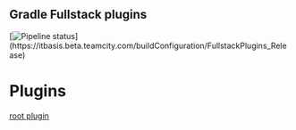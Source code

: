 Gradle Fullstack plugins
------------------------

[![Pipeline status](https://itbasis.beta.teamcity.com/app/rest/builds/buildType(id:FullstackPlugins_Release)/statusIcon)](https://itbasis.beta.teamcity.com/buildConfiguration/FullstackPlugins_Release)

# Plugins

[root plugin](./root-module-plugin)
